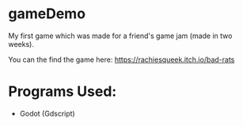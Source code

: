 # gameDemo
My first game which was made for a friend's game jam (made in two weeks).


You can the find the game here:
https://rachiesqueek.itch.io/bad-rats 

# Programs Used:
- Godot (Gdscript)
